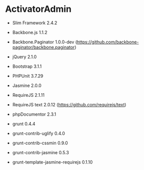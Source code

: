 ActivatorAdmin
==============

- Slim Framework 2.4.2
- Backbone.js 1.1.2
- Backbone.Paginator 1.0.0-dev (https://github.com/backbone-paginator/backbone.paginator)
- jQuery 2.1.0
- Bootstrap 3.1.1
- PHPUnit 3.7.29
- Jasmine 2.0.0
- RequireJS 2.1.11
- RequireJS text 2.0.12 (https://github.com/requirejs/text)
- phpDocumentor 2.3.1

- grunt 0.4.4
- grunt-contrib-uglify 0.4.0
- grunt-contrib-cssmin 0.9.0
- grunt-contrib-jasmine 0.5.3
- grunt-template-jasmine-requirejs 0.1.10
